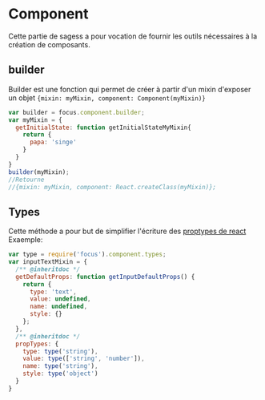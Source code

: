# Component

Cette partie de sagess a pour vocation de fournir les outils nécessaires à la création de composants.

## builder

Builder est une fonction qui permet de créer à partir d'un mixin d'exposer un objet `{mixin: myMixin, component: Component(myMixin)}`

```javascript
var builder = focus.component.builder;
var myMixin = {
  getInitialState: function getInitialStateMyMixin{
    return {
      papa: 'singe'
    }
  }
}
builder(myMixin);
//Retourne
//{mixin: myMixin, component: React.createClass(myMixin)};
```

## Types

Cette méthode a pour but de simplifier l'écriture des [proptypes de react](https://facebook.github.io/react/docs/reusable-components.html)
Exaemple:
```javascript
var type = require('focus').component.types;
var inputTextMixin = {
  /** @inheritdoc */
  getDefaultProps: function getInputDefaultProps() {
    return {
      type: 'text',
      value: undefined,
      name: undefined,
      style: {}
    };
  },
  /** @inheritdoc */
  propTypes: {
    type: type('string'),
    value: type(['string', 'number']),
    name: type('string'),
    style: type('object')
  }
}
```
